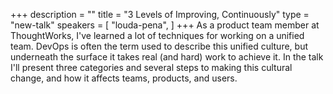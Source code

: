 +++
description = ""
title = "3 Levels of Improving, Continuously"
type = "new-talk"
speakers = [
        "louda-pena",
]
+++
As a product team member at ThoughtWorks, I've learned a lot of techniques for working on a unified team. DevOps is often the term used to describe this unified culture, but underneath the surface it takes real (and hard) work to achieve it. In the talk I'll present three categories and several steps to making this cultural change, and how it affects teams, products, and users.